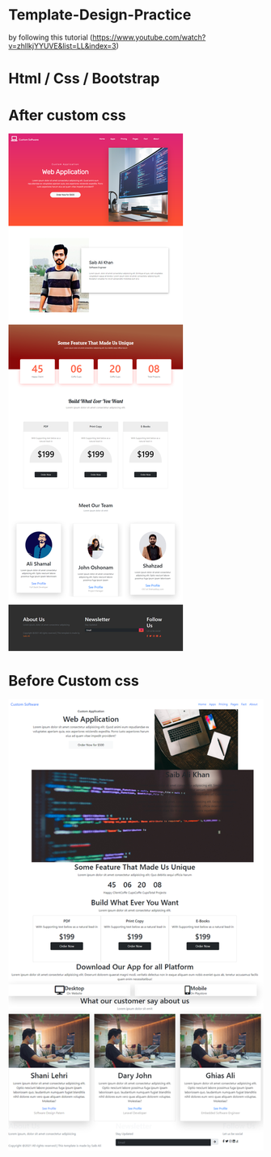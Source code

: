 # Template-Design-Practice 
by following this tutorial (https://www.youtube.com/watch?v=zhllkjYYUVE&list=LL&index=3)
# Html / Css / Bootstrap

# After custom css
<img src="after_css.png">

# Before Custom css
<img src="before_css.png">
